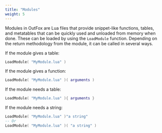 ```yaml
---
title: "Modules"
weight: 5
---
```


Modules in OutFox are Lua files that provide snippet-like functions, tables, and metatables that can be quickly used and unloaded from memory when done.
These can be loaded by using the `LoadModule` function. Depending on the return methodology from the module, it can be called in several ways.

If the module gives a table:
```lua
LoadModule( "MyModule.lua" )
```

If the module gives a function:
```lua
LoadModule( "MyModule.lua" )( arguments )
```

If the module needs a table:
```lua
LoadModule( "MyModule.lua" ){ arguments }
```

If the module needs a string:
```lua
LoadModule( "MyModule.lua" )"a string"
-- Or
LoadModule( "MyModule.lua" )( "a string" )
```